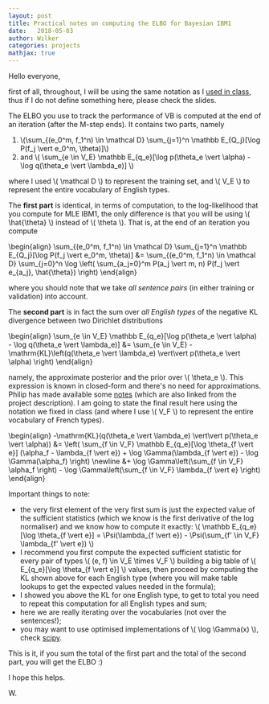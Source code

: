 ```yaml
---
layout: post
title: Practical notes on computing the ELBO for Bayesian IBM1
date:   2018-05-03
author: Wilker
categories: projects
mathjax: true
---
```


Hello everyone, 

first of all, throughout, I will be using the same notation as I [used in class](https://uva-slpl.github.io/nlp2/resources/slides/ibm-vb.pdf), thus if I do not define something here, please check the slides.

The ELBO you use to track the performance of VB is computed at the end of an iteration (after the M-step ends). It contains two parts, namely

1. \\(\sum_{(e_0^m, f_1^n) \in \mathcal D} \sum_{j=1}^n \mathbb E_{Q_j}[\log P(f_j \vert e_0^m, \theta)]\\)
2. and \\( \sum_{e \in V_E} \mathbb E_{q_e}[\log p(\theta_e \vert \alpha) - \log q(\theta_e \vert \lambda_e)] \\) 

where I used \\( \mathcal D \\) to represent the training set, and \\( V_E \\) to represent the entire vocabulary of English types.

The **first part** is identical, in terms of computation, to the log-likelihood that you compute for MLE IBM1, the only difference is that you will be using \\( \hat{\theta} \\) instead of \\( \theta \\). That is, at the end of an iteration you compute 

\begin{align}
\sum_{(e_0^m, f_1^n) \in \mathcal D} \sum_{j=1}^n \mathbb E_{Q_j}[\log P(f_j \vert e_0^m, \theta)] &=
\sum_{(e_0^m, f_1^n) \in \mathcal D} \sum_{j=0}^n \log \left( \sum_{a_j=0}^m P(a_j \vert m, n) P(f_j \vert e_{a_j}, \hat{\theta}) \right)
\end{align}

where you should note that we take *all sentence pairs* (in either training or validation) into account.

The **second part** is in fact the sum over *all English types* of the negative KL divergence between two Dirichlet distributions

\begin{align}
 \sum_{e \in V_E} \mathbb E_{q_e}[\log p(\theta_e \vert \alpha) - \log q(\theta_e \vert \lambda_e)]  &= \sum_{e \in V_E} - \mathrm{KL}\left(q(\theta_e \vert \lambda_e) \vert\vert p(\theta_e \vert \alpha) \right)
\end{align}

namely, the approximate posterior and the prior over \\( \theta_e \\). This expression is known in closed-form and there's no need for approximations. Philip has made available some [notes](https://github.com/philschulz/PublicWriting/blob/master/DirichletElbo/DirichletELBO.pdf) (which are also linked from the project description). I am going to state the final result here using the notation we fixed in class (and where I use \\( V_F \\) to represent the entire vocabulary of French types).

\begin{align}
-\mathrm{KL}(q(\theta_e \vert \lambda_e) \vert\vert p(\theta_e \vert \alpha)) &= \left( \sum_{f \in V_F} \mathbb E_{q_e}[\log \theta_{f \vert e}] (\alpha_f - \lambda_{f \vert e}) + \log \Gamma(\lambda_{f \vert e}) - \log \Gamma(\alpha_f) \right) \newline
 &+ \log \Gamma\left(\sum_{f \in V_F} \alpha_f \right) - \log \Gamma\left(\sum_{f \in V_F} \lambda_{f \vert e} \right) 
\end{align}

Important things to note:

* the very first element of the very first sum is just the expected value of the sufficient statistics (which we know is the first derivative of the log normaliser) and we know how to compute it exactly: \\( \mathbb E_{q_e}[\log \theta_{f \vert e}] = \Psi(\lambda_{f \vert e}) - \Psi(\sum_{f' \in V_F} \lambda_{f' \vert e}) \\)
* I recommend you first compute the expected sufficient statistic for every pair of types \\( (e, f) \in V_E \times V_F \\) building a big table of \\( E_{q_e}[\log \theta_{f \vert e}] \\) values, then proceed by computing the KL shown above for each English type (where you will make table lookups to get the expected values needed in the formula);
* I showed you above the KL for one English type, to get to total you need to repeat this computation for all English types and sum;
* here we are really iterating over the vocabularies (not over the sentences!);
* you may want to use optimised implementations of \\( \log \Gamma(x) \\), check [scipy](https://docs.scipy.org/doc/scipy/reference/generated/scipy.special.gammaln.html#scipy.special.gammaln).


This is it, if you sum the total of the first part and the total of the second part, you will get the ELBO :)

I hope this helps.

W.
